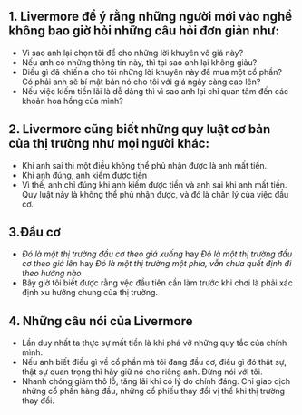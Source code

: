 ## 1. Livermore để ý rằng những người mới vào nghề không bao giờ hỏi những câu hỏi đơn giản như:
- Vì sao anh lại chọn tôi để cho những lời khuyên vô giá này?
- Nếu anh có những thông tin này, thì tại sao anh lại không giảu?
- Điều gì đã khiến a cho tôi những lời khuyên này để mua một cổ phần? Có phải anh sẽ bí mật bán nó cho tôi với giá ngày càng cao lên?
- Nếu việc kiếm tiền lãi là dễ dàng thì vì sao anh lại chỉ quan tâm đến các khoản hoa hồng của mình?
## 2. Livermore cũng biết những quy luật cơ bản của thị trường như mọi người khác:
- Khi anh sai thì một điều không thể phủ nhận được là anh mất tiền.
- Khi anh đúng, anh kiếm được tiền
- Vì thế, anh chỉ đúng khi anh kiếm được tiền và anh sai khi anh mất tiền. Quy luật này là không thể phủ nhận được, và đó là chân lý của việc đầu cơ.
## 3.Đầu cơ
- *Đó là một thị trường đầu cơ theo giá xuống* hay *Đó là một thị trường đầu cơ theo giá lên* hay *Đó là một thị trường một phía, vẫn chưa quết định đi theo hướng nào*
- Bây giờ tôi biết được rằng vệc đầu tiên cần làm trước khi chơi là phải xác định xu hướng chung của thị trường.
## 4. Những câu nói của Livermore
- Lần duy nhất ta thực sự mất tiền là khi phá vỡ những quy tắc của chính mình.
- Nếu anh biết điều gì về cổ phần mà tôi đang đầu cơ, điều gì đó thật sự, thật sự quan trọng thì hãy giữ nó cho riêng anh. Đừng nói với tôi.
- Nhanh chóng giảm thô lỗ, tăng lãi khi có lý do chính đáng. Chỉ giao dịch những cổ phần hàng đầu, những cổ phiếu thay đổi vị thể khi thị trường thay đổi.


